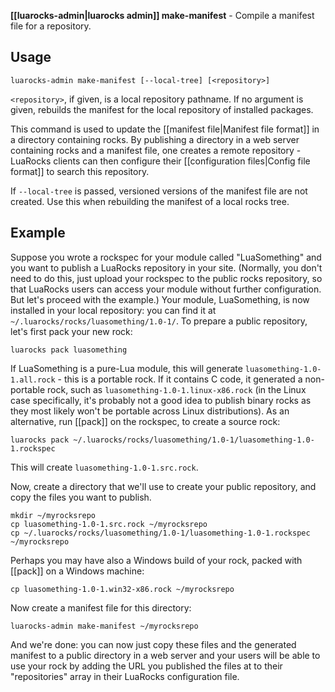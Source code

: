 **[[luarocks-admin|luarocks admin]] make-manifest** - Compile a manifest file for a repository.

## Usage

`luarocks-admin make-manifest [--local-tree] [<repository>]`

`<repository>`, if given, is a local repository pathname. If no argument is given, rebuilds the manifest for the local repository of installed packages.

This command is used to update the [[manifest file|Manifest file format]] in a directory containing rocks. By publishing a directory in a web server containing rocks and a manifest file, one creates a remote repository - LuaRocks clients can then configure their [[configuration files|Config file format]] to search this repository.

If `--local-tree` is passed, versioned versions of the manifest file are not created. Use this when rebuilding the manifest of a local rocks tree.

## Example

Suppose you wrote a rockspec for your module called "LuaSomething" and you want to publish a LuaRocks repository in your site. (Normally, you don't need to do this, just upload your rockspec to the public rocks repository, so that LuaRocks users can access your module without further configuration. But let's proceed with the example.) Your module, LuaSomething, is now installed in your local repository: you can find it at `~/.luarocks/rocks/luasomething/1.0-1/`. To prepare a public repository, let's first pack your new rock:

```
luarocks pack luasomething
```

If LuaSomething is a pure-Lua module, this will generate `luasomething-1.0-1.all.rock` - this is a portable rock. If it contains C code, it generated a non-portable rock, such as `luasomething-1.0-1.linux-x86.rock` (in the Linux case specifically, it's probably not a good idea to publish binary rocks as they most likely won't be portable across Linux distributions). As an alternative, run [[pack]] on the rockspec, to create a source rock:

```
luarocks pack ~/.luarocks/rocks/luasomething/1.0-1/luasomething-1.0-1.rockspec
```

This will create `luasomething-1.0-1.src.rock`. 

Now, create a directory that we'll use to create your public repository, and copy the files you want to publish.

```
mkdir ~/myrocksrepo
cp luasomething-1.0-1.src.rock ~/myrocksrepo
cp ~/.luarocks/rocks/luasomething/1.0-1/luasomething-1.0-1.rockspec ~/myrocksrepo
```

Perhaps you may have also a Windows build of your rock, packed with [[pack]] on a Windows machine:

```
cp luasomething-1.0-1.win32-x86.rock ~/myrocksrepo
```

Now create a manifest file for this directory:

```
luarocks-admin make-manifest ~/myrocksrepo
```

And we're done: you can now just copy these files and the generated manifest to a public directory in a web server and your users will be able to use your rock by adding the URL you published the files at to their "repositories" array in their LuaRocks configuration file.
